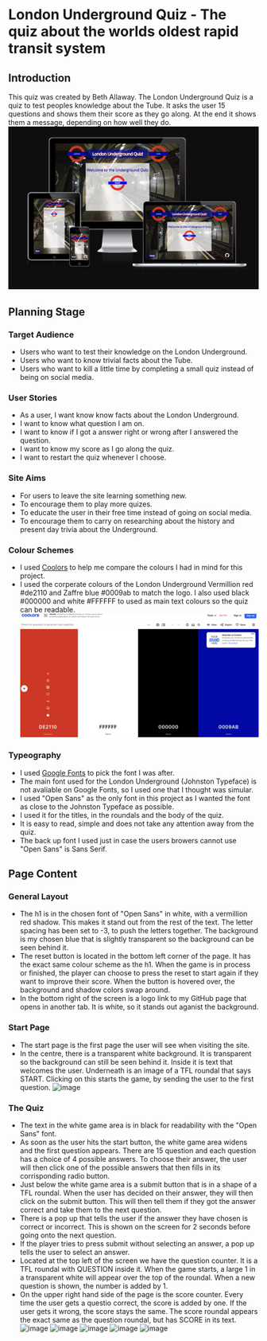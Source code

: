 # London Underground Quiz - The quiz about the worlds oldest rapid transit system

## Introduction
This quiz was created by Beth Allaway.
The London Underground Quiz is a quiz to test peoples knowledge about the Tube.
It asks the user 15 questions and shows them their score as they go along.
At the end it shows them a message, depending on how well they do.
![image](assets/images/am-i-responsive-project-two.png)

## Planning Stage
###  Target Audience
- Users who want to test their knowledge on the London Underground.
- Users who want to know trivial facts about the Tube.
- Users who want to kill a little time by completing a small quiz instead of being on social media.

### User Stories
- As a user, I want know know facts about the London Underground.
- I want to know what question I am on.
- I want to know if I got a answer right or wrong after I answered the question.
- I want to know my score as I go along the quiz.
- I want to restart the quiz whenever I choose.

### Site Aims
- For users to leave the site learning something new.
- To encourage them to play more quizes.
- To educate the user in their free time instead of going on social media.
- To encourage them to carry on researching about the history and present day trivia about the Underground.

### Colour Schemes
- I used [Coolors](https://coolors.co/de2110-ffffff-000000-0009ab) to help me compare the colours I had in mind for this project.
- I used the corperate colours of the London Underground Vermillion red #de2110 and Zaffre blue #0009ab to match the logo. I also used black #000000 and white #FFFFFF to used as main text colours so the quiz can be readable.
![image](assets/images/project-two-colours.png)

### Typeography
- I used [Google Fonts](https://fonts.google.com/) to pick the font I was after.
- The main font used for the London Underground (Johnston Typeface) is not avaliable on Google Fonts, so I used one that I thought was simular.
- I used "Open Sans" as the only font in this project as I wanted the font as close to the Johnston Typeface as possible.
- I used it for the titles, in the roundals and the body of the quiz.
- It is easy to read, simple and does not take any attention away from the quiz.
- The back up font I used just in case the users browers cannot use "Open Sans" is Sans Serif.

## Page Content
### General Layout
- The h1 is in the chosen font of "Open Sans" in white, with a vermillion red shadow. This makes it stand out from the rest of the text. The letter spacing has been set to -3, to push the letters together. The background is my chosen blue that is slightly transparent so the background can be seen behind it.
- The reset button is located in the bottom left corner of the page. It has the exact same colour scheme as the h1. When the game is in process or finished, the player can choose to press the reset to start again if they want to improve their score. When the button is hovered over, the background and shadow colors swap around.
- In the bottom right of the screen is a logo link to my GitHub page that opens in another tab. It is white, so it stands out aganist the background.

### Start Page
- The start page is the first page the user will see when visiting the site.
- In the centre, there is a transparent white background. It is transparent so the background can still be seen behind it. Inside it is text that welcomes the user. Underneath is an image of a TFL roundal that says START. Clicking on this starts the game, by sending the user to the first question.
![image](assets/images/start-page.png)

### The Quiz
- The text in the white game area is in black for readability with the "Open Sans" font.
- As soon as the user hits the start button, the white game area widens and the first question appears. There are 15 question and each question has a choice of 4 possible answers. To choose their answer, the user will then click one of the possible answers that then fills in its corrisponding radio button.
- Just below the white game area is a submit button that is in a shape of a TFL roundal. When the user has decided on their answer, they will then click on the submit button. This will then tell them if they got the answer correct and take them to the next question.
- There is a pop up that tells the user if the answer they have chosen is correct or incorrect. This is shown on the screen for 2 seconds before going onto the next question.
- If the player tries to press submit without selecting an answer, a pop up tells the user to select an answer.
- Located at the top left of the screen we have the question counter. It is a TFL roundal with QUESTION inside it. When the game starts, a large 1 in a transparent white will appear over the top of the roundal. When a new question is shown, the number is added by 1.
- On the upper right hand side of the page is the score counter. Every time the user gets a questio correct, the score is added by one. If the user gets it wrong, the score stays the same. The score roundal appears the exact same as the question roundal, but has SCORE in its text.
![image](assets/images/start-page.png)
![image](assets/images/quiz-page.png)
![image](assets/images/correct-answer-popup.png)
![image](assets/images/incorrect-answer-popup.png)
![image](assets/images/answer-question-popup.png)



